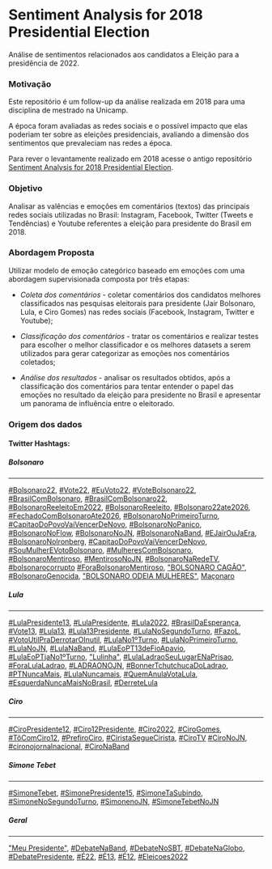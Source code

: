 # Sentiment Analysis for 2018 Presidential Election

Análise de sentimentos relacionados aos candidatos a Eleição para a presidência de 2022.

### Motivação

Este repositório é um follow-up da análise realizada em 2018 para uma disciplina de mestrado na Unicamp.

A época foram avaliadas as redes sociais e o possível impacto que elas poderiam ter sobre as eleições presidenciais, avaliando a dimensão dos sentimentos que prevaleciam nas redes a época.

Para rever o levantamente realizado em 2018 acesse o antigo repositório [Sentiment Analysis for 2018 Presidential Election](https://github.com/rdenadai/sentiment-analysis-2018-president-election).

### Objetivo

Analisar as valências e emoções em comentários (textos) das principais redes sociais utilizadas no Brasil: Instagram, Facebook, Twitter (Tweets e Tendências) e Youtube referentes a eleição para presidente do Brasil em 2018.

### Abordagem Proposta

Utilizar modelo de emoção categórico baseado em emoções com uma abordagem supervisionada composta por três etapas:

 - *Coleta dos comentários* - coletar comentários dos candidatos melhores classificados nas pesquisas eleitorais para presidente (Jair Bolsonaro, Lula, e Ciro Gomes) nas redes sociais (Facebook, Instagram, Twitter e Youtube);

 - *Classificação dos comentários* - tratar os comentários e realizar testes para escolher o melhor classificador e os melhores datasets a serem utilizados para gerar categorizar as emoções nos comentários coletados;

 - *Análise dos resultados* - analisar os resultados obtidos, após a classificação dos comentários para tentar entender o papel das emoções no resultado da eleição para presidente no Brasil e apresentar um panorama de influência entre o eleitorado.

### Origem dos dados

#### Twitter Hashtags:

##### **Bolsonaro**
---
[#Bolsonaro22](https://twitter.com/search?q=%23Bolsonaro22&src=typed_query&f=live),
[#Vote22](https://twitter.com/hashtag/Vote22?src=hashtag_click&f=live),
[#EuVoto22](https://twitter.com/hashtag/EuVoto22?src=hashtag_click&f=live),
[#VoteBolsonaro22](https://twitter.com/search?q=%23VoteBolsonaro22&src=typed_query&f=live),
[#BrasilComBolsonaro](https://twitter.com/search?q=%23BrasilComBolsonaro&src=typed_query&f=live),
[#BrasilComBolsonaro22](https://twitter.com/search?q=%23BrasilComBolsonaro22&src=typed_query&f=live),
[#BolsonaroReeleitoEm2022](https://twitter.com/search?q=%23BolsonaroReeleitoEm2022&src=typed_query&f=live),
[#BolsonaroReeleito](https://twitter.com/hashtag/BolsonaroReeleito?src=hashtag_click&f=live),
[#Bolsonaro22ate2026](https://twitter.com/hashtag/Bolsonaro22ate2026?src=hashtag_click&f=live),
[#FechadoComBolsonaroAte2026](https://twitter.com/hashtag/FechadoComBolsonaroAte2026?src=hashtag_click&f=live),
[#BolsonaroNoPrimeiroTurno](https://twitter.com/search?q=%23BolsonaroNoPrimeiroTurno&src=typed_query&f=live),
[#CapitaoDoPovoVaiVencerDeNovo](https://twitter.com/search?q=%23CapitaoDoPovoVaiVencerDeNovo&src=typed_query&f=live),
[#BolsonaroNoPanico](https://twitter.com/search?q=%23BolsonaroNoPanico&src=typed_query&f=live),
[#BolsonaroNoFlow](https://twitter.com/search?q=%23BolsonaroNoFlow&src=typed_query&f=live),
[#BolsonaroNoJN](https://twitter.com/search?q=%23BolsonaroNoJN&src=typed_query&f=live),
[#BolsonaroNaBand](https://twitter.com/hashtag/BolsonaroNaBand?src=hashtag_click&f=live),
[#EJairOuJaEra](https://twitter.com/search?q=%23EJairOuJaEra&src=typed_query&f=live),
[#BolsonaroNoIronberg](https://twitter.com/search?q=%23BolsonaroNoIronberg&src=typed_query&f=live),
[#CapitaoDoPovoVaiVencerDeNovo](https://twitter.com/search?q=%23CapitaoDoPovoVaiVencerDeNovo&src=typed_query&f=live),
[#SouMulherEVotoBolsonaro](https://twitter.com/search?q=%23SouMulherEVotoBolsonaro&src=trend_click&f=live&vertical=trends),
[#MulheresComBolsonaro](https://twitter.com/search?q=%23MulheresComBolsonaro&src=trend_click&f=live&vertical=trends),
[#BolsonaroMentiroso](https://twitter.com/search?q=%23BolsonaroMentiroso&src=typed_query&f=live),
[#MentirosoNoJN](https://twitter.com/search?q=%23MentirosoNoJN&src=typed_query&f=live),
[#BolsonaroNaRedeTV](https://twitter.com/search?q=%23BolsonaroNaRedeTV&src=trend_click&f=live&vertical=trends),
[#bolsonarocorrupto](https://twitter.com/search?q=%23bolsonarocorrupto&src=trend_click&f=live&vertical=trends)
[#ForaBolsonaroMentiroso](https://twitter.com/search?q=%23ForaBolsonaroMentiroso&src=typed_query&f=live),
["BOLSONARO CAGÃO"](https://twitter.com/search?q=%22BOLSONARO%20CAG%C3%83O%22&&src=typed_query&f=livey),
[#BolsonaroGenocida](https://twitter.com/search?q=%23BolsonaroGenocida&src=typed_query&f=live),
["BOLSONARO ODEIA MULHERES"](https://twitter.com/search?q=%22BOLSONARO%20ODEIA%20MULHERES%22&src=trend_click&f=live&vertical=trends),
[Maçonaro](https://twitter.com/search?q=Ma%C3%A7onaro&src=trend_click&f=live&vertical=trends)

##### **Lula**
---
[#LulaPresidente13](https://twitter.com/search?q=%23LulaPresidente13&src=typed_query&f=live),
[#LulaPresidente](https://twitter.com/search?q=%23LulaPresidente&src=typed_query&f=live),
[#Lula2022](https://twitter.com/search?q=%23Lula2022&src=typed_query&f=live),
[#BrasilDaEsperança](https://twitter.com/search?q=%23BrasilDaEsperan%C3%A7a&src=typed_query&f=live),
[#Vote13](https://twitter.com/search?q=%23Vote13&src=typed_query&f=live),
[#Lula13](https://twitter.com/hashtag/Lula13?src=hashtag_click&f=live),
[#Lula13Presidente](https://twitter.com/hashtag/Lula13Presidente?src=hashtag_click&f=live),
[#LulaNoSegundoTurno](https://twitter.com/search?q=%23LulaNoSegundoTurno&src=trend_click&f=live),
[#FazoL](https://twitter.com/hashtag/FazoL?src=hashtag_click&f=live),
[#VotoUtilPraDerrotarOInutil](https://twitter.com/hashtag/VotoUtilPraDerrotarOInutil?src=hashtag_click&f=live),
[#LulaNo1ºTurno](https://twitter.com/hashtag/LulaNo1%C2%BATurno?src=hashtag_click&f=live),
[#LulaNoPrimeiroTurno](https://twitter.com/search?q=%23LulaNoPrimeiroTurno&src=typed_query&f=live),
[#LulaNoJN](https://twitter.com/search?q=%23LulaNoJN&src=typed_query&f=live),
[#LulaNaBand](https://twitter.com/hashtag/LulaNaBand?src=hashtag_click&f=live),
[#LulaEoPT13deFioApavio](https://twitter.com/hashtag/LulaEoPT13deFioApavio?src=hashtag_click&f=live),
[#LulaEoPTjaNo1ºTurno](https://twitter.com/hashtag/LulaEoPTjaNo1%C2%BATurno?src=hashtag_click&f=live),
["Lulinha"](https://twitter.com/search?q=%22Lulinha%22&src=typed_query&f=live),
[#LulaLadraoSeuLugarENaPrisao](https://twitter.com/search?q=%23LulaLadraoSeuLugarENaPrisao&src=typed_query&f=live),
[#ForaLulaLadrao](https://twitter.com/hashtag/ForaLulaLadrao?src=hashtag_click&f=live),
[#LADRAONOJN](https://twitter.com/search?q=%23LADRAONOJN&src=typed_query&f=live),
[#BonnerTchutchucaDoLadrao](https://twitter.com/search?q=%23BonnerTchutchucaDoLadrao&src=typed_query&f=live),
[#PTNuncaMais](https://twitter.com/search?q=%23PTNuncaMais&src=typed_query&f=live),
[#LulaNuncamais](https://twitter.com/hashtag/LulaNuncamais?src=hashtag_click&f=live),
[#QuemAnulaVotaLula](https://twitter.com/hashtag/QuemAnulaVotaLula?src=hashtag_click&f=live),
[#EsquerdaNuncaMaisNoBrasil](https://twitter.com/hashtag/EsquerdaNuncaMaisNoBrasil?src=hashtag_click&f=live),
[#DerreteLula](https://twitter.com/search?q=%23DerreteLula&src=typed_query&f=live)

##### **Ciro**
---
[#CiroPresidente12](https://twitter.com/search?q=%23CiroPresidente12&src=typed_query&f=live),
[#Ciro12Presidente](https://twitter.com/hashtag/Ciro12Presidente?src=hashtag_click&f=live),
[#Ciro2022](https://twitter.com/search?q=%23Ciro2022&src=typed_query&f=live),
[#CiroGomes](https://twitter.com/search?q=%23CiroGomes&src=typed_query&f=live),
[#TôComCiro12](https://twitter.com/hashtag/T%C3%B4ComCiro12?src=hashtag_click&f=live),
[#PrefiroCiro](https://twitter.com/search?q=%23PrefiroCiro&src=typed_query&f=live),
[#CiristaSegueCirista](https://twitter.com/search?q=%23CiristaSegueCirista&src=typed_query&f=live),
[#CiroTV](https://twitter.com/search?q=%23CiroTV&src=trend_click&f=live&vertical=trends)
[#CiroNoJN](https://twitter.com/search?q=%23CiroNoJN&src=typed_query&f=live),
[#cironojornalnacional](https://twitter.com/search?q=%23cironojornalnacional&src=typed_query&f=live),
[#CiroNaBand](https://twitter.com/hashtag/CiroNaBand?src=hashtag_click&f=live)

##### **Simone Tebet**
---
[#SimoneTebet](https://twitter.com/hashtag/SimoneTebet?src=hashtag_click&f=live),
[#SimonePresidente15](https://twitter.com/hashtag/SimonePresidente15?src=hashtag_click&f=live),
[#SimoneTaSubindo](https://twitter.com/hashtag/SimoneTaSubindo?src=hashtag_click&f=live),
[#SimoneNoSegundoTurno](https://twitter.com/hashtag/SimoneNoSegundoTurno?src=hashtag_click&f=live),
[#SimonenoJN](https://twitter.com/search?q=%23SimonenoJN&src=typed_query&f=live),
[#SimoneTebetNoJN](https://twitter.com/hashtag/SimoneTebetNoJN?src=hashtag_click&f=live)

##### **Geral**
---
["Meu Presidente"](https://twitter.com/search?q=%22Meu%20Presidente%22&src=typed_query&f=live),
[#DebateNaBand](https://twitter.com/search?q=%23DebateNaBand&src=trend_click&f=live&vertical=trends),
[#DebateNoSBT](https://twitter.com/hashtag/DebateNoSBT?src=hashtag_click&f=live),
[#DebateNaGlobo](https://twitter.com/hashtag/DebateNaGlobo?src=hashtag_click&f=live),
[#DebatePresidente](https://twitter.com/hashtag/DebatePresidente?src=hashtag_click&f=live),
[#É22](https://twitter.com/search?q=%23%C3%8922&src=typed_query&f=live),
[#É13](https://twitter.com/search?q=%23%C3%8913&src=typed_query&f=live),
[#É12](https://twitter.com/search?q=%23%C3%8912&src=typed_query&f=live),
[#Eleicoes2022](https://twitter.com/search?q=%23Eleicoes2022&src=typed_query&f=live)
